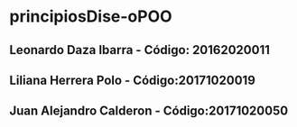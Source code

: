 # principiosDise-oPOO
## Leonardo Daza Ibarra - Código: 20162020011 
## Liliana Herrera Polo - Código:20171020019 
## Juan Alejandro Calderon - Código:20171020050
